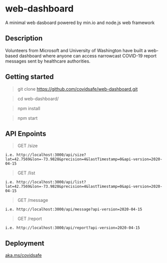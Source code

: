 # web-dashboard
A minimal web dasboard powered by min.io and node.js web framework

## Description
Volunteers from Microsoft and University of Washington have built a web-based dashboard where anyone can access narrowcast COVID-19 report messages sent by healthcare authorities.

## Getting started
  > git clone https://github.com/covidsafe/web-dashboard.git
    
  > cd web-dashboard/
  
  > npm install
  
  > npm start

## API Enpoints

  > GET /size  
  
    i.e. http://localhost:3000/api/size?lat=42.7569&lon=-73.9828&precision=4&lastTimestamp=0&api-version=2020-04-15
  
  > GET /list  
  
    i.e. http://localhost:3000/api/list?lat=42.7569&lon=-73.9828&precision=4&lastTimestamp=0&api-version=2020-04-15
  
  > GET /message 
  
    i.e. http://localhost:3000/api/message?api-version=2020-04-15 

  > GET /report 
  
    i.e. http://localhost:3000/api/report?api-version=2020-04-15


## Deployment

[aka.ms/covidsafe](https://aka.ms/covidsafe)
